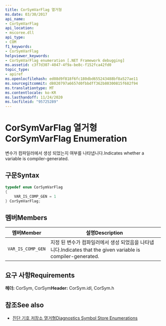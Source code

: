 ```yaml
---
title: CorSymVarFlag 열거형
ms.date: 03/30/2017
api_name:
- CorSymVarFlag
api_location:
- mscoree.dll
api_type:
- COM
f1_keywords:
- CorSymVarFlag
helpviewer_keywords:
- CorSymVarFlag enumeration [.NET Framework debugging]
ms.assetid: c3f7d307-4047-4f9a-be8c-f152fca42fd0
topic_type:
- apiref
ms.openlocfilehash: ed08d9f818f6fc180dbd655243488bf8a527ae11
ms.sourcegitcommit: d8020797a6657d0fbbdff362b80300815f682f94
ms.translationtype: MT
ms.contentlocale: ko-KR
ms.lasthandoff: 11/24/2020
ms.locfileid: "95725289"
---
```

# <a name="corsymvarflag-enumeration"></a><span data-ttu-id="a93a6-102">CorSymVarFlag 열거형</span><span class="sxs-lookup"><span data-stu-id="a93a6-102">CorSymVarFlag Enumeration</span></span>

<span data-ttu-id="a93a6-103">변수가 컴파일러에서 생성 되었는지 여부를 나타냅니다.</span><span class="sxs-lookup"><span data-stu-id="a93a6-103">Indicates whether a variable is compiler-generated.</span></span>  
  
## <a name="syntax"></a><span data-ttu-id="a93a6-104">구문</span><span class="sxs-lookup"><span data-stu-id="a93a6-104">Syntax</span></span>  
  
```cpp  
typedef enum CorSymVarFlag
{  
    VAR_IS_COMP_GEN = 1  
} CorSymVarFlag;  
```  
  
## <a name="members"></a><span data-ttu-id="a93a6-105">멤버</span><span class="sxs-lookup"><span data-stu-id="a93a6-105">Members</span></span>  
  
|<span data-ttu-id="a93a6-106">멤버</span><span class="sxs-lookup"><span data-stu-id="a93a6-106">Member</span></span>|<span data-ttu-id="a93a6-107">설명</span><span class="sxs-lookup"><span data-stu-id="a93a6-107">Description</span></span>|  
|------------|-----------------|  
|`VAR_IS_COMP_GEN`|<span data-ttu-id="a93a6-108">지정 된 변수가 컴파일러에서 생성 되었음을 나타냅니다.</span><span class="sxs-lookup"><span data-stu-id="a93a6-108">Indicates that the given variable is compiler-generated.</span></span>|  
  
## <a name="requirements"></a><span data-ttu-id="a93a6-109">요구 사항</span><span class="sxs-lookup"><span data-stu-id="a93a6-109">Requirements</span></span>  

 <span data-ttu-id="a93a6-110">**헤더:** CorSym, CorSym</span><span class="sxs-lookup"><span data-stu-id="a93a6-110">**Header:** CorSym.idl, CorSym.h</span></span>  
  
## <a name="see-also"></a><span data-ttu-id="a93a6-111">참조</span><span class="sxs-lookup"><span data-stu-id="a93a6-111">See also</span></span>

- [<span data-ttu-id="a93a6-112">진단 기호 저장소 열거형</span><span class="sxs-lookup"><span data-stu-id="a93a6-112">Diagnostics Symbol Store Enumerations</span></span>](diagnostics-symbol-store-enumerations.md)
